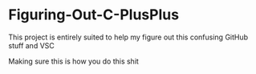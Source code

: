 # Figuring-Out-C-PlusPlus

This project is entirely suited to help my figure out this confusing GitHub stuff and VSC

Making sure this is how you do this shit
